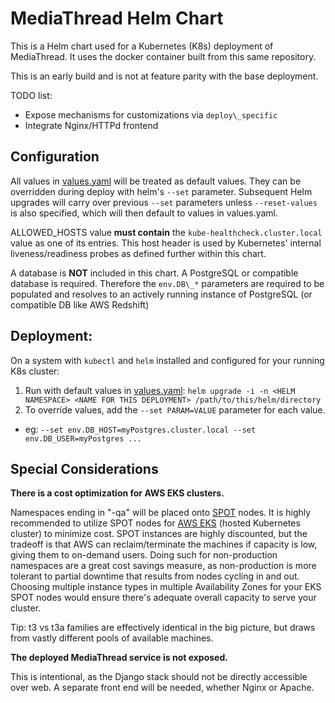 # MediaThread Helm Chart

This is a Helm chart used for a Kubernetes (K8s) deployment of MediaThread. It uses the docker container built from this same repository.

This is an early build and is not at feature parity with the base deployment.

TODO list:

* Expose mechanisms for customizations via `deploy\_specific`
* Integrate Nginx/HTTPd frontend


## Configuration

All values in [values.yaml](values.yaml) will be treated as default values. They can be overridden during deploy with helm's `--set` parameter. Subsequent Helm upgrades will carry over previous `--set` parameters unless `--reset-values` is also specified, which will then default to values in values.yaml.

ALLOWED\_HOSTS value **must contain** the `kube-healthcheck.cluster.local` value as one of its entries. This host header is used by Kubernetes' internal liveness/readiness probes as defined further within this chart. 

A database is **NOT** included in this chart. A PostgreSQL or compatible database is required.
Therefore the `env.DB\_*` parameters are required to be populated and resolves to an actively running instance of PostgreSQL (or compatible DB like AWS Redshift)

## Deployment:

On a system with `kubectl` and `helm` installed and configured for your running K8s cluster:

1. Run with default values in [values.yaml](values.yaml): `helm upgrade -i -n <HELM NAMESPACE> <NAME FOR THIS DEPLOYMENT> /path/to/this/helm/directory`
1. To override values, add the `--set PARAM=VALUE` parameter for each value.
  * eg: `--set env.DB_HOST=myPostgres.cluster.local --set env.DB_USER=myPostgres ...`  


## Special Considerations

**There is a cost optimization for AWS EKS clusters.**

Namespaces ending in "-qa" will be placed onto [SPOT](https://aws.amazon.com/ec2/spot/) nodes. It is highly recommended to utilize SPOT nodes for [AWS EKS](https://aws.amazon.com/eks/) (hosted Kubernetes cluster) to minimize cost. SPOT instances are highly discounted, but the tradeoff is that AWS can reclaim/terminate the machines if capacity is low, giving them to on-demand users. Doing such for non-production namespaces are a great cost savings measure, as non-production is more tolerant to partial downtime that results from nodes cycling in and out. Choosing multiple instance types in multiple Availability Zones for your EKS SPOT nodes would ensure there's adequate overall capacity to serve your cluster.

Tip: t3 vs t3a families are effectively identical in the big picture, but draws from vastly different pools of available machines.

**The deployed MediaThread service is not exposed.**

This is intentional, as the Django stack should not be directly accessible over web. A separate front end will be needed, whether Nginx or Apache.
